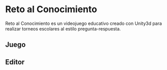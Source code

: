 # Reto al Conocimiento
Reto al Conocimiento es un videojuego educativo creado con Unity3d para realizar torneos escolares al estilo pregunta-respuesta.

## Juego

## Editor
